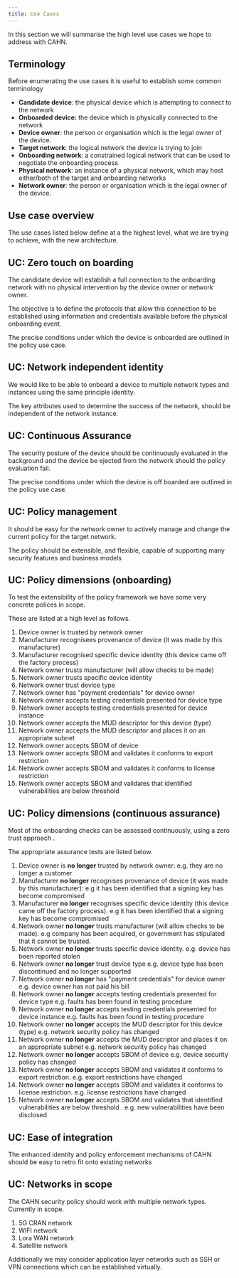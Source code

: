 ```yaml
---
title: Use Cases
---
```


In this section we will summarise the high level use cases we hope to address with CAHN. 

## Terminology

Before enumerating the use cases it is useful to establish some common terminology

* **Candidate device**: the physical device which is attempting to connect to the network
* **Onboarded device:** the device which is physically connected to the network 
* **Device owner**: the person or organisation which is the legal owner of the device.
* **Target network**: the logical network the device is trying to join
* **Onboarding network**: a constrained logical network that can be used to negotiate the onboarding process
* **Physical network**: an instance of a physical network, which may host either/both of the target and onboarding networks
* **Network owner**:  the person or organisation which is the legal owner of the device.

## Use case overview

The use cases listed below define at a the highest level, what we are trying to achieve, with the new architecture. 

## UC: Zero touch on boarding

The candidate device will establish a full connection to the onboarding network with no physical intervention by the device owner or network owner.

The objective is to define the protocols that allow this connection to be established using information and credentials available before the physical onboarding event.

The precise conditions under which the device is onboarded are outlined in the policy use case.  

## UC: Network independent identity

We would like to be able to onboard a device to multiple network types and instances using the same principle identity. 

The key attributes used to determine the success of the network, should be independent of the network instance. 

## UC: Continuous Assurance

The security posture of the device should be continuously evaluated in the background and the device be ejected from the network should the policy evaluation fail.

The precise conditions under which the device is off boarded are outlined in the policy use case. 

 

## UC: Policy management 

It should be easy for the network owner to actively manage and change the current policy for the target network.

The policy should be extensible, and flexible, capable of supporting many security features and business models 



## UC: Policy dimensions (onboarding)

To test the extensibility of the policy framework we have some very concrete polices in scope. 

These are listed at a high level as follows.

1. Device owner is trusted by network owner 
2. Manufacturer recognisees provenance of device (it was made by this manufacturer)
3. Manufacturer recognised specific device identity (this device came off the factory process)
4. Network owner trusts manufacturer (will allow checks to be made)
5. Network owner trusts specific device identity
6. Network owner trust device type
7. Network owner has "payment credentials" for device owner
8. Network owner accepts testing credentials presented for device type
9. Network owner accepts testing credentials presented for device instance
10. Network owner accepts  the MUD descriptor for this device (type)
11. Network owner accepts the MUD descriptor and places it on an appropriate subnet
12. Network owner accepts SBOM of device
13. Network owner accepts SBOM and validates it conforms to export restriction
14. Network owner accepts SBOM and validates it conforms to license restriction
15. Network owner accepts SBOM and validates that identified vulnerabilities are below threshold 



## UC: Policy dimensions (continuous assurance)

Most of the onboarding checks can be assessed continuously, using a zero trust approach .

The appropriate assurance tests are listed below.



1. Device owner is **no longer** trusted by network owner: e.g. they are no longer a customer
2. Manufacturer  **no longer** recognises provenance of device (it was made by this manufacturer): e.g it has been identified that a signing key has become compromised 
3. Manufacturer  **no longer**  recognises specific device identity (this device came off the factory process). e.g it has been identified that a signing key has become compromised 
4. Network owner **no longer** trusts manufacturer (will allow checks to be made). e.g company has been acquired, or government has stipulated that it cannot be trusted. 
5. Network owner **no longer**  trusts specific device identity. e.g. device has been reported stolen
6. Network owner **no longer** trust device type  e.g. device type has been discontinued and no longer supported 
7. Network owner **no longer**  has "payment credentials" for device owner  e.g. device owner has not paid his bill
8. Network owner **no longer**  accepts testing credentials presented for device type e.g. faults has been found in testing procedure 
9. Network owner **no longer**  accepts testing credentials presented for device instance e.g. faults has been found in testing procedure 
10. Network owner **no longer**  accepts  the MUD descriptor for this device (type) e.g. network security policy has changed 
11. Network owner  **no longer**   accepts the MUD descriptor and places it on an appropriate subnet e.g. network security policy has changed 
12. Network owner **no longer**  accepts SBOM of device e.g. device security policy has changed 
13. Network owner **no longer**  accepts SBOM and validates it conforms to export restriction. e.g. export restrictions have changed 
14. Network owner **no longer**  accepts SBOM and validates it conforms to license restriction. e.g. license restrictions have changed 
15. Network owner **no longer**  accepts SBOM and validates that identified vulnerabilities are below threshold . e.g. new vulnerabilities have been disclosed 

## UC: Ease of integration

The enhanced identity and policy enforcement mechanisms of CAHN should be easy to retro fit onto existing networks  

## UC: Networks in scope

The CAHN security policy should work with multiple network types. Currently in scope. 

1. 5G CRAN network 
2. WIFI network
3. Lora WAN network 
4. Satellite network 

Additionally we may consider application layer networks such as SSH or VPN connections which can be established virtually.







